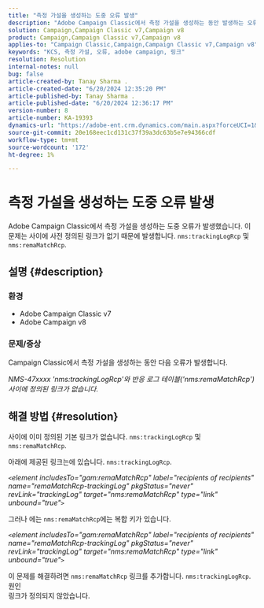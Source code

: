 ```yaml
---
title: "측정 가설을 생성하는 도중 오류 발생"
description: "Adobe Campaign Classic에서 측정 가설을 생성하는 동안 발생하는 오류를 해결하는 방법에 대해 알아봅니다."
solution: Campaign,Campaign Classic v7,Campaign v8
product: Campaign,Campaign Classic v7,Campaign v8
applies-to: "Campaign Classic,Campaign,Campaign Classic v7,Campaign v8"
keywords: "KCS, 측정 가설, 오류, adobe campaign, 링크"
resolution: Resolution
internal-notes: null
bug: false
article-created-by: Tanay Sharma .
article-created-date: "6/20/2024 12:35:20 PM"
article-published-by: Tanay Sharma .
article-published-date: "6/20/2024 12:36:17 PM"
version-number: 8
article-number: KA-19393
dynamics-url: "https://adobe-ent.crm.dynamics.com/main.aspx?forceUCI=1&pagetype=entityrecord&etn=knowledgearticle&id=37bcfa8b-012f-ef11-840b-6045bd0065b6"
source-git-commit: 20e168eec1cd131c37f39a3dc63b5e7e94366cdf
workflow-type: tm+mt
source-wordcount: '172'
ht-degree: 1%

---
```


# 측정 가설을 생성하는 도중 오류 발생


Adobe Campaign Classic에서 측정 가설을 생성하는 도중 오류가 발생했습니다. 이 문제는 사이에 사전 정의된 링크가 없기 때문에 발생합니다. `nms:trackingLogRcp` 및 `nms:remaMatchRcp`.

## 설명 {#description}


### 환경

- Adobe Campaign Classic v7
- Adobe Campaign v8


### 문제/증상

Campaign Classic에서 측정 가설을 생성하는 동안 다음 오류가 발생합니다.

*NMS-47xxxx &#39;nms:trackingLogRcp&#39;와 반응 로그 테이블(&#39;nms:remaMatchRcp&#39;) 사이에 정의된 링크가 없습니다.*


## 해결 방법 {#resolution}


사이에 이미 정의된 기본 링크가 없습니다. `nms:trackingLogRcp` 및 `nms:remaMatchRcp`.

아래에 제공된 링크는에 있습니다. `nms:trackingLogRcp`.

*`<`element includesTo=&quot;gam:remaMatchRcp&quot; label=&quot;recipients of recipients&quot; name=&quot;remaMatchRcp-trackingLog&quot; pkgStatus=&quot;never&quot; revLink=&quot;trackingLog&quot; target=&quot;nms:remaMatchRcp&quot; type=&quot;link&quot; unbound=&quot;true&quot;`>`*

그러나 에는 `nms:remaMatchRcp`에는 복합 키가 있습니다.

*`<`element includesTo=&quot;gam:remaMatchRcp&quot; label=&quot;recipients of recipients&quot; name=&quot;remaMatchRcp-trackingLog&quot; pkgStatus=&quot;never&quot; revLink=&quot;trackingLog&quot; target=&quot;nms:remaMatchRcp&quot; type=&quot;link&quot; unbound=&quot;true&quot;`>`*

이 문제를 해결하려면 `nms:remaMatchRcp` 링크를 추가합니다. `nms:trackingLogRcp`.
<br>원인<br>
링크가 정의되지 않았습니다.
